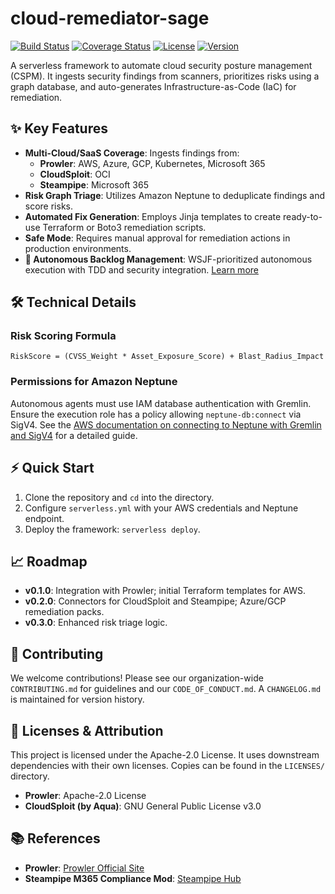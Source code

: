 # cloud-remediator-sage

[![Build Status](https://img.shields.io/github/actions/workflow/status/danieleschmidt/cloud-remediator-sage/ci.yml?branch=main)](https://github.com/danieleschmidt/cloud-remediator-sage/actions)
[![Coverage Status](https://img.shields.io/coveralls/github/danieleschmidt/cloud-remediator-sage)](https://coveralls.io/github/danieleschmidt/cloud-remediator-sage)
[![License](https://img.shields.io/github/license/danieleschmidt/cloud-remediator-sage)](LICENSE)
[![Version](https://img.shields.io/badge/version-v0.1.0-blue)](https://semver.org)

A serverless framework to automate cloud security posture management (CSPM). It ingests security findings from scanners, prioritizes risks using a graph database, and auto-generates Infrastructure-as-Code (IaC) for remediation.

## ✨ Key Features

*   **Multi-Cloud/SaaS Coverage**: Ingests findings from:
    *   **Prowler**: AWS, Azure, GCP, Kubernetes, Microsoft 365
    *   **CloudSploit**: OCI
    *   **Steampipe**: Microsoft 365
*   **Risk Graph Triage**: Utilizes Amazon Neptune to deduplicate findings and score risks.
*   **Automated Fix Generation**: Employs Jinja templates to create ready-to-use Terraform or Boto3 remediation scripts.
*   **Safe Mode**: Requires manual approval for remediation actions in production environments.
*   **🤖 Autonomous Backlog Management**: WSJF-prioritized autonomous execution with TDD and security integration. [Learn more](AUTONOMOUS_BACKLOG.md)

## 🛠️ Technical Details

### Risk Scoring Formula

`RiskScore = (CVSS_Weight * Asset_Exposure_Score) + Blast_Radius_Impact`

### Permissions for Amazon Neptune

Autonomous agents must use IAM database authentication with Gremlin. Ensure the execution role has a policy allowing `neptune-db:connect` via SigV4. See the [AWS documentation on connecting to Neptune with Gremlin and SigV4](https://docs.aws.amazon.com/neptune/latest/userguide/iam-auth-connecting-gremlin-console.html) for a detailed guide.

## ⚡ Quick Start

1.  Clone the repository and `cd` into the directory.
2.  Configure `serverless.yml` with your AWS credentials and Neptune endpoint.
3.  Deploy the framework: `serverless deploy`.

## 📈 Roadmap

*   **v0.1.0**: Integration with Prowler; initial Terraform templates for AWS.
*   **v0.2.0**: Connectors for CloudSploit and Steampipe; Azure/GCP remediation packs.
*   **v0.3.0**: Enhanced risk triage logic.

## 🤝 Contributing

We welcome contributions! Please see our organization-wide `CONTRIBUTING.md` for guidelines and our `CODE_OF_CONDUCT.md`. A `CHANGELOG.md` is maintained for version history.

## 📝 Licenses & Attribution

This project is licensed under the Apache-2.0 License. It uses downstream dependencies with their own licenses. Copies can be found in the `LICENSES/` directory.
*   **Prowler**: Apache-2.0 License
*   **CloudSploit (by Aqua)**: GNU General Public License v3.0

## 📚 References

*   **Prowler**: [Prowler Official Site](https://prowler.com/)
*   **Steampipe M365 Compliance Mod**: [Steampipe Hub](https://hub.steampipe.io/mods/turbot/microsoft365_compliance)
